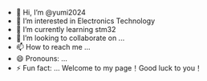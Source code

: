 - 👋 Hi, I’m @yumi2024
- 👀 I’m interested in Electronics Technology
- 🌱 I’m currently learning stm32
- 💞️ I’m looking to collaborate on ...
- 📫 How to reach me ...
- 😄 Pronouns: ...
- ⚡ Fun fact: ...
Welcome to my page！Good luck to you！
<!---
yumi2024/yumi2024 is a ✨ special ✨ repository because its `README.md` (this file) appears on your GitHub profile.
You can click the Preview link to take a look at your changes.
--->
